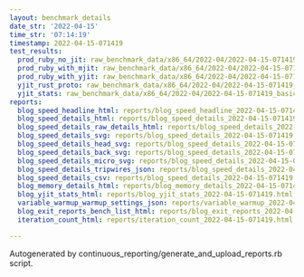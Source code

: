 ```yaml
---
layout: benchmark_details
date_str: '2022-04-15'
time_str: '07:14:19'
timestamp: 2022-04-15-071419
test_results:
  prod_ruby_no_jit: raw_benchmark_data/x86_64/2022-04/2022-04-15-071419_basic_benchmark_prod_ruby_no_jit.json
  prod_ruby_with_mjit: raw_benchmark_data/x86_64/2022-04/2022-04-15-071419_basic_benchmark_prod_ruby_with_mjit.json
  prod_ruby_with_yjit: raw_benchmark_data/x86_64/2022-04/2022-04-15-071419_basic_benchmark_prod_ruby_with_yjit.json
  yjit_rust_proto: raw_benchmark_data/x86_64/2022-04/2022-04-15-071419_basic_benchmark_yjit_rust_proto.json
  yjit_stats: raw_benchmark_data/x86_64/2022-04/2022-04-15-071419_basic_benchmark_yjit_stats.json
reports:
  blog_speed_headline_html: reports/blog_speed_headline_2022-04-15-071419.html
  blog_speed_details_html: reports/blog_speed_details_2022-04-15-071419.html
  blog_speed_details_raw_details_html: reports/blog_speed_details_2022-04-15-071419.raw_details.html
  blog_speed_details_svg: reports/blog_speed_details_2022-04-15-071419.svg
  blog_speed_details_head_svg: reports/blog_speed_details_2022-04-15-071419.head.svg
  blog_speed_details_back_svg: reports/blog_speed_details_2022-04-15-071419.back.svg
  blog_speed_details_micro_svg: reports/blog_speed_details_2022-04-15-071419.micro.svg
  blog_speed_details_tripwires_json: reports/blog_speed_details_2022-04-15-071419.tripwires.json
  blog_speed_details_csv: reports/blog_speed_details_2022-04-15-071419.csv
  blog_memory_details_html: reports/blog_memory_details_2022-04-15-071419.html
  blog_yjit_stats_html: reports/blog_yjit_stats_2022-04-15-071419.html
  variable_warmup_warmup_settings_json: reports/variable_warmup_2022-04-15-071419.warmup_settings.json
  blog_exit_reports_bench_list_html: reports/blog_exit_reports_2022-04-15-071419.bench_list.html
  iteration_count_html: reports/iteration_count_2022-04-15-071419.html

---
```

Autogenerated by continuous_reporting/generate_and_upload_reports.rb script.
